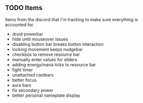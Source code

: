 ## TODO Items
Items from the discord that I'm tracking to make sure everything is accounted for.

- druid powerbar
- hide until mouseover issues
- disabling button bar breaks button interaction
- locking movement keeps nudgebar
- checkbox to remove resource bar
- manually enter values for sliders
- adding energy/mana ticks to resource bar
- fight timer
- unattached castbars
- better focus
- aura bars
- fix secondary power
- better personal nameplate display